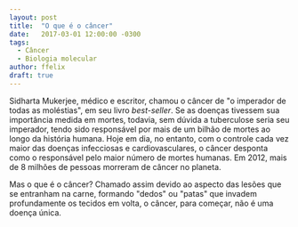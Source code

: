 ```yaml
---
layout: post
title:  "O que é o câncer"
date:   2017-03-01 12:00:00 -0300
tags:
  - Câncer
  - Biologia molecular
author: ffelix
draft: true
---
```


Sidharta Mukerjee, médico e escritor, chamou o câncer de "o imperador de todas as moléstias", em seu livro _best-seller_. Se as doenças tivessem sua importância medida em mortes, todavia, sem dúvida a tuberculose seria seu imperador, tendo sido responsável por mais de um bilhão de mortes ao longo da história humana. Hoje em dia, no entanto, com o controle cada vez maior das doenças infecciosas e cardiovasculares, o câncer desponta como o responsável pelo maior número de mortes humanas. Em 2012, mais de 8 milhões de pessoas morreram de câncer no planeta.
<!--more-->

Mas o que é o câncer? Chamado assim devido ao aspecto das lesões que se entranham na carne, formando "dedos" ou "patas" que invadem profundamente os tecidos em volta, o câncer, para começar, não é uma doença única.
